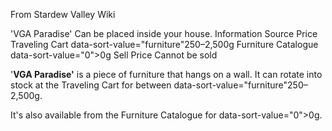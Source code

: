 From Stardew Valley Wiki

'VGA Paradise' Can be placed inside your house. Information Source Price Traveling Cart data-sort-value="furniture"250–2,500g Furniture Catalogue data-sort-value="0"&gt;0g Sell Price Cannot be sold

'**VGA Paradise'** is a piece of furniture that hangs on a wall. It can rotate into stock at the Traveling Cart for between data-sort-value="furniture"250–2,500g.

It's also available from the Furniture Catalogue for data-sort-value="0"&gt;0g.